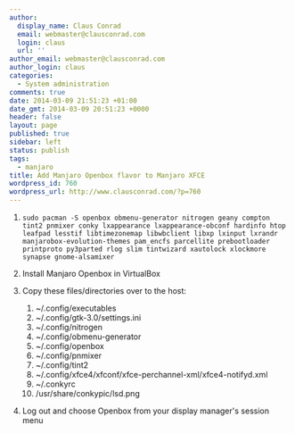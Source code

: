 ```yaml
---
author:
  display_name: Claus Conrad
  email: webmaster@clausconrad.com
  login: claus
  url: ''
author_email: webmaster@clausconrad.com
author_login: claus
categories:
  - System administration
comments: true
date: 2014-03-09 21:51:23 +01:00
date_gmt: 2014-03-09 20:51:23 +0000
header: false
layout: page
published: true
sidebar: left
status: publish
tags:
  - manjaro
title: Add Manjaro Openbox flavor to Manjaro XFCE
wordpress_id: 760
wordpress_url: http://www.clausconrad.com/?p=760
---
```

1. `sudo pacman -S openbox obmenu-generator nitrogen geany compton tint2 pnmixer conky lxappearance lxappearance-obconf hardinfo htop leafpad lesstif libtimezonemap libwbclient libxp lxinput lxrandr manjarobox-evolution-themes pam_encfs parcellite prebootloader printproto py3parted rlog slim tintwizard xautolock xlockmore synapse gnome-alsamixer`

2. Install Manjaro Openbox in VirtualBox

3. Copy these files/directories over to the host:
   1. ~/.config/executables
   2. ~/.config/gtk-3.0/settings.ini
   3. ~/.config/nitrogen
   4. ~/.config/obmenu-generator
   5. ~/.config/openbox
   6. ~/.config/pnmixer
   7. ~/.config/tint2
   8. ~/.config/xfce4/xfconf/xfce-perchannel-xml/xfce4-notifyd.xml
   9. ~/.conkyrc
   10. /usr/share/conkypic/lsd.png  

4. Log out and choose Openbox from your display manager's session menu
